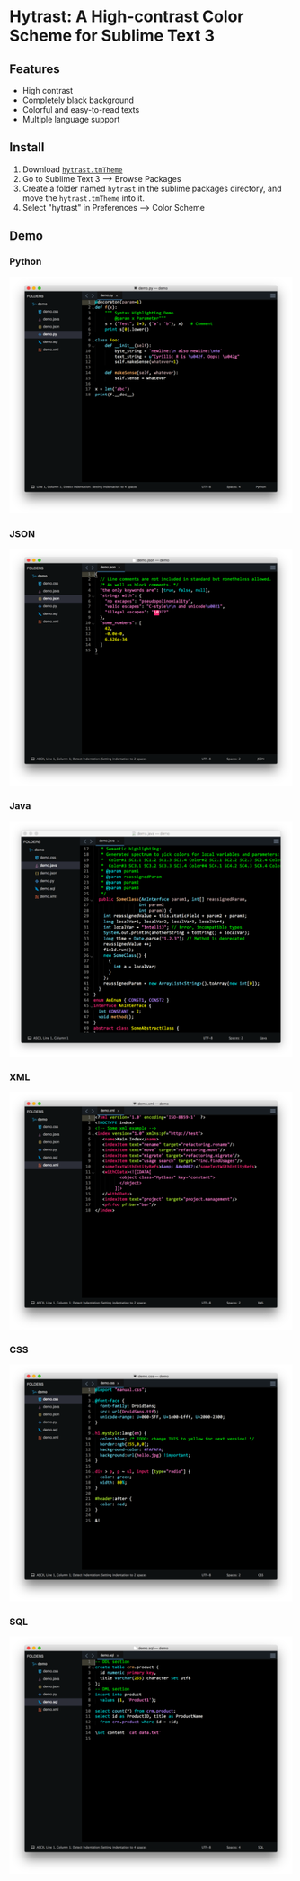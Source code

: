 # Hytrast: A High-contrast Color Scheme for Sublime Text 3

## Features

* High contrast
* Completely black background
* Colorful and easy-to-read texts
* Multiple language support

## Install

1. Download <a href="hytrast.tmTheme" download>`hytrast.tmTheme`</a>
1. Go to Sublime Text 3 --> Browse Packages
1. Create a folder named `hytrast` in the sublime packages directory, and move the `hytrast.tmTheme` into it.
1. Select "hytrast" in Preferences --> Color Scheme 

## Demo

### Python

![Hytrast Demo - Python](demo/python.png)

### JSON

![Hytrast Demo - JSON](demo/json.png)

### Java

![Hytrast Demo - Java](demo/java.png)

### XML

![Hytrast Demo - XML](demo/xml.png)

### CSS

![Hytrast Demo - CSS](demo/css.png)

### SQL

![Hytrast Demo - SQL](demo/sql.png)

